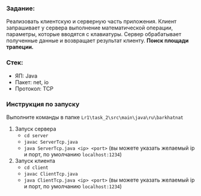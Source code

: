 ### Задание:
Реализовать клиентскую и серверную часть приложения. Клиент запрашивает у
сервера выполнение математической операции, параметры, которые вводятся с
клавиатуры. Сервер обрабатывает полученные данные и возвращает результат
клиенту. **Поиск площади трапеции.** 
### Стек:
- ЯП: Java
- Пакет: net, io
- Протокол: TCP
### Инструкция по запуску
Выполните команды в папке `Lr1\task_2\src\main\java\ru\barkhatnat`

1. Запуск сервера
	- `cd server`
	- `javac ServerTcp.java`
	- `java ServerTcp.java <ip> <port>` (вы можете указать желаемый ip и порт, по умолчанию `localhost:1234`)
2.  Запуск клиента
	- `cd client`
	- `javac ClientTcp.java`
	- `java ClientTcp.java <ip> <port>` (вы можете указать желаемый ip и порт, по умолчанию `localhost:1234`)
	